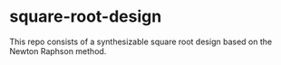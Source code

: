 # square-root-design
This repo consists of a synthesizable square root design based on the Newton Raphson method. 
